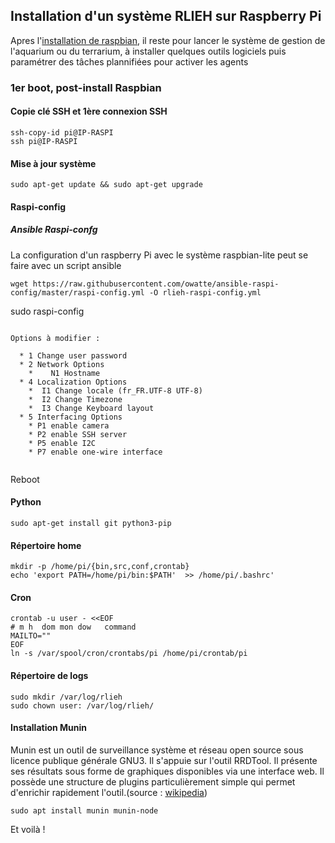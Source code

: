 ## Installation d'un système RLIEH sur Raspberry Pi

Apres l'[installation de raspbian](installation_raspbian.md), il reste pour lancer le système de gestion de l'aquarium ou du terrarium, à installer quelques outils logiciels puis paramétrer des tâches plannifiées pour activer les agents

### 1er boot, post-install Raspbian 

#### Copie clé SSH et 1ère connexion SSH

```
ssh-copy-id pi@IP-RASPI
ssh pi@IP-RASPI
```
#### Mise à jour système

```
sudo apt-get update && sudo apt-get upgrade
```

#### Raspi-config

##### Ansible Raspi-confg

La configuration d'un raspberry Pi avec le système raspbian-lite peut se faire avec un script ansible

```
wget https://raw.githubusercontent.com/owatte/ansible-raspi-config/master/raspi-config.yml -O rlieh-raspi-config.yml
```

sudo raspi-config
```

Options à modifier :

  * 1 Change user password
  * 2 Network Options
    *    N1 Hostname
  * 4 Localization Options
    *  I1 Change locale (fr_FR.UTF-8 UTF-8)
    *  I2 Change Timezone
    *  I3 Change Keyboard layout
  * 5 Interfacing Options
    * P1 enable camera
    * P2 enable SSH server
    * P5 enable I2C
    * P7 enable one-wire interface


```
Reboot

#### Python 
```
sudo apt-get install git python3-pip
```
#### Répertoire home

```
mkdir -p /home/pi/{bin,src,conf,crontab}
echo 'export PATH=/home/pi/bin:$PATH'  >> /home/pi/.bashrc'
```
#### Cron

```
crontab -u user - <<EOF
# m h  dom mon dow   command
MAILTO=""
EOF
ln -s /var/spool/cron/crontabs/pi /home/pi/crontab/pi
```

#### Répertoire de logs

```
sudo mkdir /var/log/rlieh
sudo chown user: /var/log/rlieh/
``` 

#### Installation  Munin

Munin est un outil de surveillance système et réseau open source sous licence publique générale GNU3. Il s'appuie sur l'outil RRDTool. Il présente ses résultats sous forme de graphiques disponibles via une interface web. Il possède une structure de plugins particulièrement simple qui permet d'enrichir rapidement l'outil.(source : [wikipedia](https://fr.wikipedia.org/wiki/Munin_(logiciel)))

```
sudo apt install munin munin-node
```

Et voilà !
